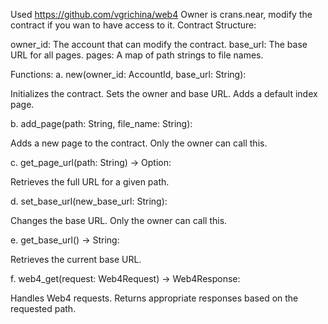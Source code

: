 Used https://github.com/vgrichina/web4
Owner is crans.near, modify the contract if you wan to have access to it.
Contract Structure:

owner_id: The account that can modify the contract.
base_url: The base URL for all pages.
pages: A map of path strings to file names.


Functions:
a. new(owner_id: AccountId, base_url: String):

Initializes the contract.
Sets the owner and base URL.
Adds a default index page.

b. add_page(path: String, file_name: String):

Adds a new page to the contract.
Only the owner can call this.

c. get_page_url(path: String) -> Option<String>:

Retrieves the full URL for a given path.

d. set_base_url(new_base_url: String):

Changes the base URL.
Only the owner can call this.

e. get_base_url() -> String:

Retrieves the current base URL.

f. web4_get(request: Web4Request) -> Web4Response:

Handles Web4 requests.
Returns appropriate responses based on the requested path.
